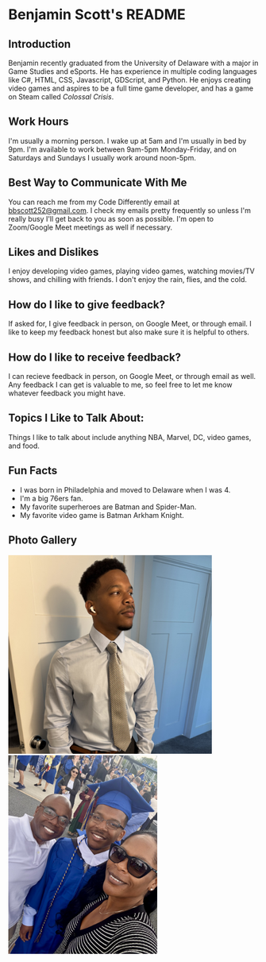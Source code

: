# Benjamin Scott's README
## Introduction
Benjamin recently graduated from the University of Delaware with a major in Game Studies and eSports. He has experience in multiple coding languages like C#, HTML, CSS, Javascript, GDScript, and Python. He enjoys creating video games and aspires to be a full time game developer, and has a game on Steam called *Colossal Crisis*. 
## Work Hours
I'm usually a morning person. I wake up at 5am and I'm usually in bed by 9pm. I'm available to work between 9am-5pm Monday-Friday, and on Saturdays and Sundays I usually work around noon-5pm.
## Best Way to Communicate With Me
You can reach me from my Code Differently email at bbscott252@gmail.com. I check my emails pretty frequently so unless I'm really busy I'll get back to you as soon as possible. I'm open to Zoom/Google Meet meetings as well if necessary.
## Likes and Dislikes
I enjoy developing video games, playing video games, watching movies/TV shows, and chilling with friends. I don't enjoy the rain, flies, and the cold.
## How do I like to give feedback?
If asked for, I give feedback in person, on Google Meet, or through email. I like to keep my feedback honest but also make sure it is helpful to others.
## How do I like to receive feedback?
I can recieve feedback in person, on Google Meet, or through email as well. Any feedback I can get is valuable to me, so feel free to let me know whatever feedback you might have.
## Topics I Like to Talk About:
Things I like to talk about include anything NBA, Marvel, DC, video games, and food.
## Fun Facts
* I was born in Philadelphia and moved to Delaware when I was 4.
* I'm a big 76ers fan.
* My favorite superheroes are Batman and Spider-Man.
* My favorite video game is Batman Arkham Knight.
## Photo Gallery
<img src="IMG_3981.jpg" height= 400>
<img src="IMG_0564.jpg" height= 400>
